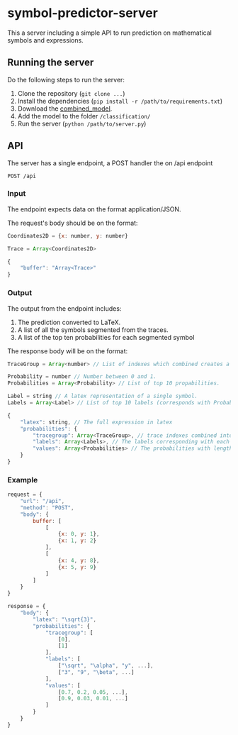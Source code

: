 # symbol-predictor-server 

This a server including a simple API to run prediction on mathematical symbols and expressions.

## Running the server

Do the following steps to run the server:

1. Clone the repository (```git clone ...```)
2. Install the dependencies (```pip install -r /path/to/requirements.txt```)
3. Download the [combined_model](https://www.dropbox.com/sh/2v1fo8inmwb4h3l/AAAaqZ5HPyS4hNoGEpnMi3FPa?dl=0).
4. Add the model to the folder ```/classification/```
3. Run the server (```python /path/to/server.py```)

## API
The server has a single endpoint, a POST handler the on /api endpoint

```POST /api```

### Input
The endpoint expects data on the format application/JSON.

The request's body should be on the format:
```js
Coordinates2D = {x: number, y: number}

Trace = Array<Coordinates2D>

{
    "buffer": "Array<Trace>"
}
```
### Output
The output from the endpoint includes:

1. The prediction converted to LaTeX.
2. A list of all the symbols segmented from the traces.
3. A list of the top ten probabilities for each segmented symbol

The response body will be on the format:
```js
TraceGroup = Array<number> // List of indexes which combined creates a symbol (indexes from the "buffer" in input). 

Probability = number // Number between 0 and 1.
Probabilities = Array<Probability> // List of top 10 propabilities.

Label = string // A latex representation of a single symbol.
Labels = Array<Label> // List of top 10 labels (corresponds with Probabilities).

{
    "latex": string, // The full expression in latex
    "probabilities": {
        "tracegroup": Array<TraceGroup>, // trace indexes combined into symbols
        "labels": Array<Labels>, // The labels corresponding with each probability.
        "values": Array<Probabilities> // The probabilities with length equal to the number of predicted symbols
    }
}
```

### Example
```js
request = {
    "url": "/api",
    "method": "POST",
    "body": {
        buffer: [
            [
                {x: 0, y: 1},
                {x: 1, y: 2}
            ],
            [
                {x: 4, y: 8},
                {x: 5, y: 9}
            ]
        ]
    }
}

response = {
    "body": {
        "latex": "\sqrt{3}",
        "probabilities": {
            "tracegroup": [
                [0], 
                [1]
            ],
            "labels": [
                ["\sqrt", "\alpha", "y", ...], 
                ["3", "9", "\beta", ...]
            ],
            "values": [
                [0.7, 0.2, 0.05, ...], 
                [0.9, 0.03, 0.01, ...]
            ]
        }
    }
}
